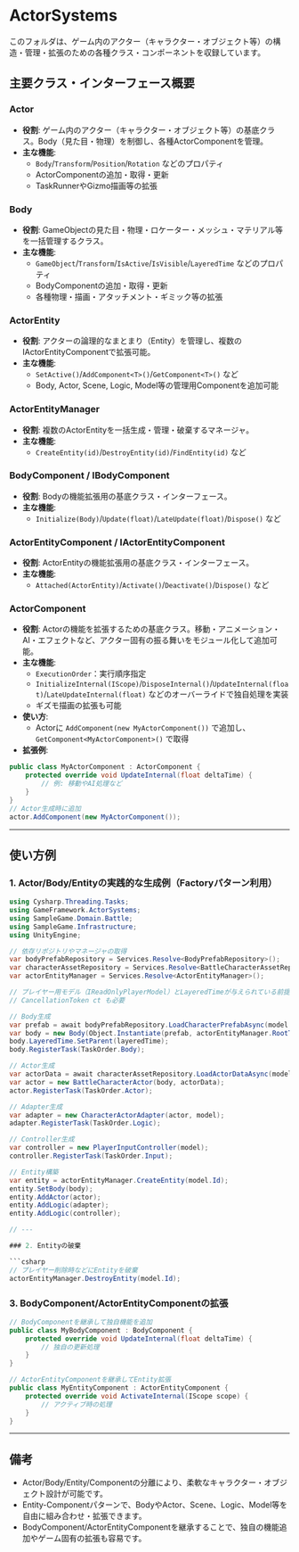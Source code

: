 # ActorSystems

このフォルダは、ゲーム内のアクター（キャラクター・オブジェクト等）の構造・管理・拡張のための各種クラス・コンポーネントを収録しています。

## 主要クラス・インターフェース概要

### Actor
- **役割**: ゲーム内のアクター（キャラクター・オブジェクト等）の基底クラス。Body（見た目・物理）を制御し、各種ActorComponentを管理。
- **主な機能**:
  - `Body`/`Transform`/`Position`/`Rotation` などのプロパティ
  - ActorComponentの追加・取得・更新
  - TaskRunnerやGizmo描画等の拡張

### Body
- **役割**: GameObjectの見た目・物理・ロケーター・メッシュ・マテリアル等を一括管理するクラス。
- **主な機能**:
  - `GameObject`/`Transform`/`IsActive`/`IsVisible`/`LayeredTime` などのプロパティ
  - BodyComponentの追加・取得・更新
  - 各種物理・描画・アタッチメント・ギミック等の拡張

### ActorEntity
- **役割**: アクターの論理的なまとまり（Entity）を管理し、複数のIActorEntityComponentで拡張可能。
- **主な機能**:
  - `SetActive()`/`AddComponent<T>()`/`GetComponent<T>()` など
  - Body, Actor, Scene, Logic, Model等の管理用Componentを追加可能

### ActorEntityManager
- **役割**: 複数のActorEntityを一括生成・管理・破棄するマネージャ。
- **主な機能**:
  - `CreateEntity(id)`/`DestroyEntity(id)`/`FindEntity(id)` など

### BodyComponent / IBodyComponent
- **役割**: Bodyの機能拡張用の基底クラス・インターフェース。
- **主な機能**:
  - `Initialize(Body)`/`Update(float)`/`LateUpdate(float)`/`Dispose()` など

### ActorEntityComponent / IActorEntityComponent
- **役割**: ActorEntityの機能拡張用の基底クラス・インターフェース。
- **主な機能**:
  - `Attached(ActorEntity)`/`Activate()`/`Deactivate()`/`Dispose()` など

### ActorComponent
- **役割**: Actorの機能を拡張するための基底クラス。移動・アニメーション・AI・エフェクトなど、アクター固有の振る舞いをモジュール化して追加可能。
- **主な機能**:
  - `ExecutionOrder`：実行順序指定
  - `InitializeInternal(IScope)`/`DisposeInternal()`/`UpdateInternal(float)`/`LateUpdateInternal(float)` などのオーバーライドで独自処理を実装
  - ギズモ描画の拡張も可能
- **使い方**:
  - Actorに `AddComponent(new MyActorComponent())` で追加し、`GetComponent<MyActorComponent>()` で取得
- **拡張例**:
```csharp
public class MyActorComponent : ActorComponent {
    protected override void UpdateInternal(float deltaTime) {
        // 例: 移動やAI処理など
    }
}
// Actor生成時に追加
actor.AddComponent(new MyActorComponent());
```

---

## 使い方例

### 1. Actor/Body/Entityの実践的な生成例（Factoryパターン利用）

```csharp
using Cysharp.Threading.Tasks;
using GameFramework.ActorSystems;
using SampleGame.Domain.Battle;
using SampleGame.Infrastructure;
using UnityEngine;

// 依存リポジトリやマネージャの取得
var bodyPrefabRepository = Services.Resolve<BodyPrefabRepository>();
var characterAssetRepository = Services.Resolve<BattleCharacterAssetRepository>();
var actorEntityManager = Services.Resolve<ActorEntityManager>();

// プレイヤー用モデル（IReadOnlyPlayerModel）とLayeredTimeが与えられている前提
// CancellationToken ct も必要

// Body生成
var prefab = await bodyPrefabRepository.LoadCharacterPrefabAsync(model.Master.AssetKey, ct);
var body = new Body(Object.Instantiate(prefab, actorEntityManager.RootTransform));
body.LayeredTime.SetParent(layeredTime);
body.RegisterTask(TaskOrder.Body);

// Actor生成
var actorData = await characterAssetRepository.LoadActorDataAsync(model.Master.ActorAssetKey, ct);
var actor = new BattleCharacterActor(body, actorData);
actor.RegisterTask(TaskOrder.Actor);

// Adapter生成
var adapter = new CharacterActorAdapter(actor, model);
adapter.RegisterTask(TaskOrder.Logic);

// Controller生成
var controller = new PlayerInputController(model);
controller.RegisterTask(TaskOrder.Input);

// Entity構築
var entity = actorEntityManager.CreateEntity(model.Id);
entity.SetBody(body);
entity.AddActor(actor);
entity.AddLogic(adapter);
entity.AddLogic(controller);

// ---

### 2. Entityの破棄

```csharp
// プレイヤー削除時などにEntityを破棄
actorEntityManager.DestroyEntity(model.Id);
```

### 3. BodyComponent/ActorEntityComponentの拡張

```csharp
// BodyComponentを継承して独自機能を追加
public class MyBodyComponent : BodyComponent {
    protected override void UpdateInternal(float deltaTime) {
        // 独自の更新処理
    }
}

// ActorEntityComponentを継承してEntity拡張
public class MyEntityComponent : ActorEntityComponent {
    protected override void ActivateInternal(IScope scope) {
        // アクティブ時の処理
    }
}
```

---

## 備考

- Actor/Body/Entity/Componentの分離により、柔軟なキャラクター・オブジェクト設計が可能です。
- Entity-Componentパターンで、BodyやActor、Scene、Logic、Model等を自由に組み合わせ・拡張できます。
- BodyComponent/ActorEntityComponentを継承することで、独自の機能追加やゲーム固有の拡張も容易です。 